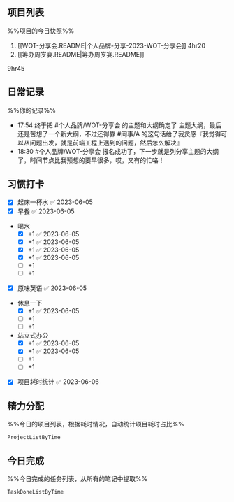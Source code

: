## 项目列表
%%项目的今日快照%%
1. [[WOT-分享会.README|个人品牌-分享-2023-WOT-分享会]] 4hr20
2. [[筹办周岁宴.README|筹办周岁宴.README]]

9hr45

## 日常记录
%%你的记录%%
- 17:54 终于把 #个人品牌/WOT-分享会 的主题和大纲确定了 主题大纲，最后还是苦想了一个新大纲，不过还得靠 #同事/A 的这句话给了我灵感『我觉得可以从问题出发，就是前端工程上遇到的问题，然后怎么解决』
- 18:30 #个人品牌/WOT-分享会 报名成功了，下一步就是列分享主题的大纲了，时间节点比我预想的要早很多，哎，又有的忙咯！

## 习惯打卡
- [x] 起床一杯水 ✅ 2023-06-05
- [x] 早餐 ✅ 2023-06-05
- 喝水
	- [x] +1 ✅ 2023-06-05
	- [x] +1 ✅ 2023-06-05
	- [x] +1 ✅ 2023-06-05
	- [x] +1 ✅ 2023-06-05
	- [ ] +1
	- [ ] +1
- [x] 原味英语 ✅ 2023-06-05
- 休息一下
	- [x] +1 ✅ 2023-06-05
	- [ ] +1
	- [ ] +1
- 站立式办公
	- [x] +1 ✅ 2023-06-05
	- [x] +1 ✅ 2023-06-05
	- [ ] +1
	- [ ] +1
- [x] 项目耗时统计 ✅ 2023-06-06
		
## 精力分配
%%今日的项目列表，根据耗时情况，自动统计项目耗时占比%%
```PeriodicPARA
ProjectListByTime
```

## 今日完成
%%今日完成的任务列表，从所有的笔记中提取%%
```PeriodicPARA
TaskDoneListByTime
```
